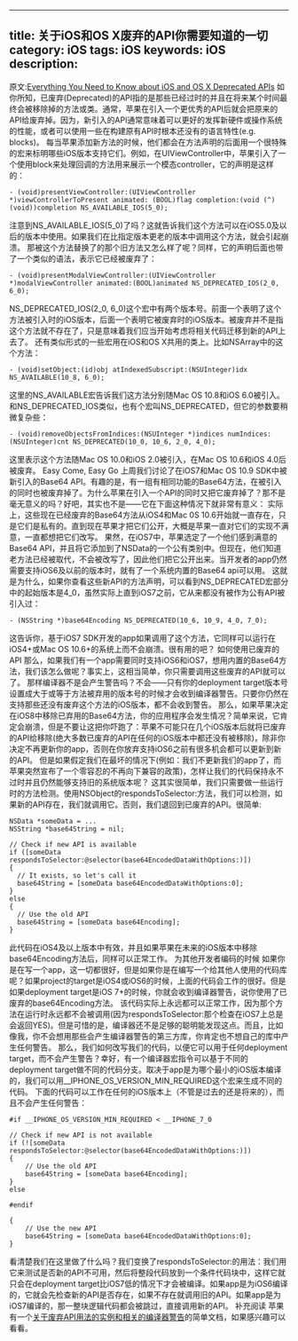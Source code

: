 
---
title: 关于iOS和OS X废弃的API你需要知道的一切
category: iOS
tags: iOS
keywords: iOS
description:
---

原文:[Everything You Need to Know about iOS and OS X Deprecated APIs](http://iosdevelopertips.com/best-practices/eveything-you-need-to-know-about-ios-and-os-x-deprecated-apis.html) 
如你所知，已废弃(Deprecated)的API指的是那些已经过时的并且在将来某个时间最终会被移除掉的方法或类。通常，苹果在引入一个更优秀的API后就会把原来的API给废弃掉。因为，新引入的API通常意味着可以更好的发挥新硬件或操作系统的性能，或者可以使用一些在构建原有API时根本还没有的语言特性(e.g. blocks)。
每当苹果添加新方法的时候，他们都会在方法声明的后面用一个很特殊的宏来标明哪些iOS版本支持它们。例如，在UIViewController中，苹果引入了一个使用block来处理回调的方法用来展示一个模态controller，它的声明是这样的：
```objc
- (void)presentViewController:(UIViewController *)viewControllerToPresent animated: (BOOL)flag completion:(void (^)(void))completion NS_AVAILABLE_IOS(5_0);
```
注意到NS_AVAILABLE_IOS(5_0)了吗？这就告诉我们这个方法可以在iOS5.0及以后的版本中使用。如果我们在比指定版本更老的版本中调用这个方法，就会引起崩溃。
那被这个方法替换了的那个旧方法又怎么样了呢？同样，它的声明后面也带了一个类似的语法，表示它已经被废弃了：
```objc
- (void)presentModalViewController:(UIViewController *)modalViewController animated:(BOOL)animated NS_DEPRECATED_IOS(2_0, 6_0);
```
NS_DEPRECATED_IOS(2_0, 6_0)这个宏中有两个版本号。前面一个表明了这个方法被引入时的iOS版本，后面一个表明它被废弃时的iOS版本。被废弃并不是指这个方法就不存在了，只是意味着我们应当开始考虑将相关代码迁移到新的API上去了。
还有类似形式的一些宏用在iOS和OS X共用的类上。比如NSArray中的这个方法：
```objc
- (void)setObject:(id)obj atIndexedSubscript:(NSUInteger)idx NS_AVAILABLE(10_8, 6_0);
```
这里的NS_AVAILABLE宏告诉我们这方法分别随Mac OS 10.8和iOS 6.0被引入。和NS_DEPRECATED_IOS类似，也有个宏叫NS_DEPRECATED，但它的参数要稍微复杂些：
```objc
- (void)removeObjectsFromIndices:(NSUInteger *)indices numIndices:(NSUInteger)cnt NS_DEPRECATED(10_0, 10_6, 2_0, 4_0);
```
这里表示这个方法随Mac OS 10.0和iOS 2.0被引入，在Mac OS 10.6和iOS 4.0后被废弃。
Easy Come, Easy Go
上周我们讨论了在iOS7和Mac OS 10.9 SDK中被新引入的Base64 API。有趣的是，有一组有相同功能的Base64方法，在被引入的同时也被废弃掉了。为什么苹果在引入一个API的同时又把它废弃掉了？那不是毫无意义的吗？好吧，其实也不是——它在下面这种情况下就非常有意义：
实际上，这些现在已经废弃的Base64方法从iOS4和Mac 0S 10.6开始就一直存在，只是它们是私有的。直到现在苹果才把它们公开，大概是苹果一直对它们的实现不满意，一直都想把它们改写。
果然，在iOS7中，苹果选定了一个他们感到满意的Base64 API，并且将它添加到了NSData的一个公有类别中。但现在，他们知道老方法已经被取代，不会被改写了，因此他们把它公开出来。当开发者的app仍然需要支持iOS6及以前的版本时，就有了一个系统内置的Base64 api可以用。
这就是为什么，如果你查看这些新API的方法声明，可以看到NS_DEPRECATED宏部分中的起始版本是4_0，虽然实际上直到iOS7之前，它从来都没有被作为公有API被引入过：
```objc
- (NSString *)base64Encoding NS_DEPRECATED(10_6, 10_9, 4_0, 7_0);
```
这告诉你，基于iOS7 SDK开发的app如果调用了这个方法，它同样可以运行在iOS4+或Mac OS 10.6+的系统上而不会崩溃。很有用的吧？
如何使用已废弃的API
那么，如果我们有一个app需要同时支持iOS6和iOS7，想用内置的Base64方法，我们该怎么做呢？事实上，这相当简单，你只需要调用这些废弃的API就可以了。
那样编译器不是会产生警告吗？不会——只有你的deployment target版本号设置成大于或等于方法被弃用的版本号的时候才会收到编译器警告。只要你仍然在支持那些还没有废弃这个方法的iOS版本，都不会收到警告。
那么，如果苹果决定在iOS8中移除已弃用的Base64方法，你的应用程序会发生情况？简单来说，它肯定会崩溃，但是不要让这把你吓跑了：苹果不可能只在几个iOS版本后就将已废弃的API给移除(绝大多数已废弃的API在任何的iOS版本中都还没有被移除)，除非你决定不再更新你的app，否则在你放弃支持iOS6之前有很多机会都可以更新到新的API。
但是如果假定我们在最坏的情况下(例如：我们不更新我们的app了，而苹果突然宣布了一个零容忍的不再向下兼容的政策)，怎样让我们的代码保持永不过时并且仍然能够支持旧的系统版本呢？
这其实很简单，我们只需要做一些运行时的方法检测。使用NSObject的respondsToSelector:方法，我们可以检测，如果新的API存在，我们就调用它。否则，我们退回到已废弃的API。很简单:
```objc
NSData *someData = ...
NSString *base64String = nil;

// Check if new API is available
if ([someData respondsToSelector:@selector(base64EncodedDataWithOptions:)])
{
  // It exists, so let's call it
  base64String = [someData base64EncodedDataWithOptions:0];
}
else
{
  // Use the old API
  base64String = [someData base64Encoding];
}
```

此代码在iOS4及以上版本中有效，并且如果苹果在未来的iOS版本中移除base64Encoding方法后，同样可以正常工作。
为其他开发者编码的时候
如果你是在写一个app，这一切都很好，但是如果你是在编写一个给其他人使用的代码库呢？如果project的target是iOS4或iOS6的时候，上面的代码会工作的很好。但是如果deployment target是iOS 7+的时候，你就会收到编译器警告，说你使用了已废弃的base64Encoding方法。
该代码实际上永远都可以正常工作，因为那个方法在运行时永远都不会被调用(因为respondsToSelector:那个检查在iOS7上总是会返回YES)。但是可惜的是，编译器还不是足够的聪明能发现这点。而且，比如像我，你不会想用那些会产生编译器警告的第三方库，你肯定也不想自己的库中产生任何警告。
那么，我们如何改写我们的代码，以便它可以用于任何deployment target，而不会产生警告？幸好，有一个编译器宏指令可以基于不同的deployment target做不同的代码分支。取决于app是为哪个最小的iOS版本编译的，我们可以用__IPHONE_OS_VERSION_MIN_REQUIRED这个宏来生成不同的代码。
下面的代码可以工作在任何的iOS版本上（不管是过去的还是将来的），而且不会产生任何警告：
```objc
#if __IPHONE_OS_VERSION_MIN_REQUIRED < __IPHONE_7_0

// Check if new API is not available
if (![someData respondsToSelector:@selector(base64EncodedDataWithOptions:)])
{
	// Use the old API
	base64String = [someData base64Encoding];
}
else

#endif

{
	// Use the new API
	base64String = [someData base64EncodedDataWithOptions:0];
}

```
看清楚我们在这里做了什么吗？我们变换了respondsToSelector:的用法：我们用它来测试是否新的API不可用，然后将整段代码放到一个条件代码块中，这样它就只会在deployment target比iOS7低的情况下才会被编译。如果app是为iOS6编译的，它就会先检查新的API是否存在，如果不存在就调用旧的API。如果app是为iOS7编译的，那一整块逻辑代码都会被跳过，直接调用新的API。
补充阅读
苹果有一个[关于废弃API用法的实例和相关的编译器警告](https://developer.apple.com/library/content/documentation/DeveloperTools/Conceptual/cross_development/Using/using.html#//apple_ref/doc/uid/20002000-SW5)的简单文档，如果感兴趣可以看看。


